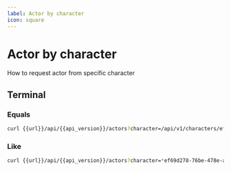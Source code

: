 ```yaml
---
label: Actor by character
icon: square
---
```


# Actor by character

How to request actor from specific character

## Terminal

### Equals

```sh Terminal
curl {{url}}/api/{{api_version}}/actors?character=/api/v1/characters/ef69d278-76be-478e-a087-c81071cb83c3
```

### Like

```sh Terminal
curl {{url}}/api/{{api_version}}/actors?character=*ef69d278-76be-478e-a087-c81071cb83c3
```
